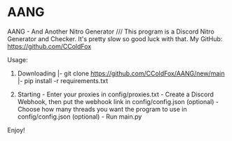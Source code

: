 # AANG
AANG - And Another Nitro Generator /// This program is a Discord Nitro Generator and Checker. It's pretty slow so good luck with that.
My GitHub: https://github.com/CColdFox

Usage:

1. Downloading
    |- git clone https://github.com/CColdFox/AANG/new/main
    |- pip install -r requirements.txt
    
2. Starting
        - Enter your proxies in config/proxies.txt
        - Create a Discord Webhook, then put the webhook link in config/config.json (optional)
        - Choose how many threads you want the program to use in config/config.json (optional)
        - Run main.py
        
Enjoy!
